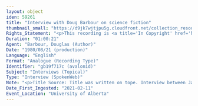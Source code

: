 ```yaml
---
layout: object
iden: 59261
title: "Interview with Doug Barbour on science fiction"
thumbnail_small: "https://d9jk7wjtjpu5g.cloudfront.net/collection_resource_files/thumbnails/000/134/074/small/audio-default.png?1640841430"
Rights_Statement: "<p>This recording is <a title='In Copyright' href='https://rightsstatements.org/page/InC/1.0/?language=en'>In Copyright</a> and is made available for non-commercial research and educational purposes, with permission from the rights holder(s). The University of Alberta wishes to hear from any copyright owner, or their representative, who believes that this recording has been used without authorization. Please contact <a title='erahelp@ualberta.ca' href='mailto:erahelp@ualberta.ca'>erahelp@ualberta.ca</a>. You may display/perform this material for non-commercial research or teaching purposes. For all other reproduction, performance or distribution uses, please contact the copyright holders</p>"
Duration: "01:00:21"
Agent: "Barbour, Douglas (Author)"
Date: "1980/08/21 (production)"
Language: "English"
Format: "Analogue (Recording Type)"
Identifier: "gb19f717c (avalonid)"
Subject: "Interviews (Topical)"
Type: "Interview (SpokenWeb)"
Note: "<p>Title Source: Title was written on tope. Interview between Jars Balan and Dr Douglas Barbour</p>"
Date_First_Ingested: "2021-02-11"
Event_Location: "University of Alberta"
---
```



